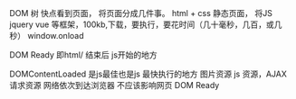 DOM 树
快点看到页面， 将页面分成几件事。
html + css 静态页面，
将JS jquery vue 等框架，100kb,下载，要执行，要花时间（几十毫秒，几百，或几秒）
window.onload

DOM Ready  即html/ 结束后 js开始的地方

DOMContentLoaded 是js最佳也是js 最快执行的地方
图片资源 js 资源，AJAX 请求资源 网络依次到达浏览器 不应该影响网页 DOM Ready